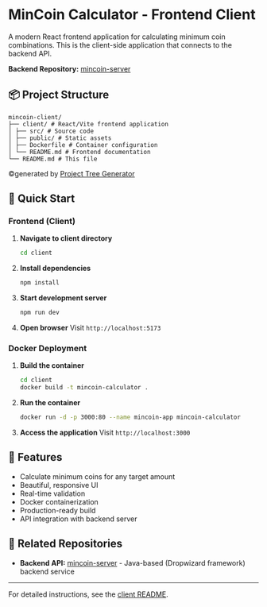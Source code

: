 # MinCoin Calculator - Frontend Client

A modern React frontend application for calculating minimum coin combinations. This is the client-side application that connects to the backend API.

**Backend Repository:** [mincoin-server](https://github.com/TristanNguyen04/mincoin-server)

## 📦 Project Structure
```
mincoin-client/
├── client/ # React/Vite frontend application
│ ├── src/ # Source code
│ ├── public/ # Static assets
│ ├── Dockerfile # Container configuration
│ └── README.md # Frontend documentation
└── README.md # This file
```
©generated by [Project Tree Generator](https://woochanleee.github.io/project-tree-generator)

## 🚀 Quick Start

### Frontend (Client)

1. **Navigate to client directory**
   ```bash
   cd client
   ```

2. **Install dependencies**
   ```bash
   npm install
   ```

3. **Start development server**
   ```bash
   npm run dev
   ```

4. **Open browser**
   Visit `http://localhost:5173`

### Docker Deployment

1. **Build the container**
   ```bash
   cd client
   docker build -t mincoin-calculator .
   ```

2. **Run the container**
   ```bash
   docker run -d -p 3000:80 --name mincoin-app mincoin-calculator
   ```

3. **Access the application**
   Visit `http://localhost:3000`

## 🎯 Features

- Calculate minimum coins for any target amount
- Beautiful, responsive UI
- Real-time validation
- Docker containerization
- Production-ready build
- API integration with backend server

## 🔗 Related Repositories

- **Backend API:** [mincoin-server](https://github.com/TristanNguyen04/mincoin-server) - Java-based (Dropwizard framework) backend service

---

For detailed instructions, see the [client README](./client/README.md).